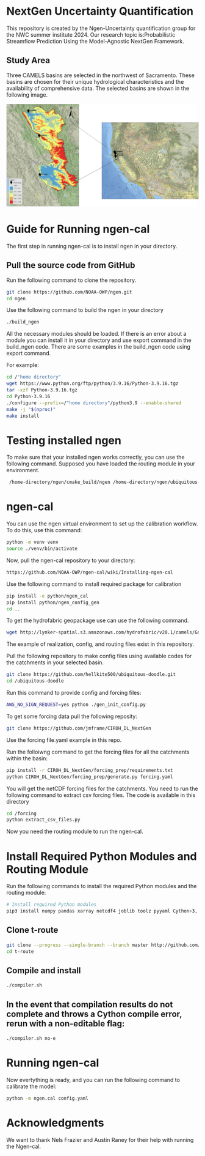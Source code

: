 # NextGen Uncertainty Quantification
This repository is created by the Ngen-Uncertainty quantification group for the NWC summer institute 2024. Our research topic is:Probabilistic Streamflow Prediction Using the Model-Agnostic NextGen Framework.

## Study Area

Three CAMELS basins are selected in the northwest of Sacramento. These basins are chosen for their unique hydrological characteristics and the availability of comprehensive data. The selected basins are shown in the following image.

![Basins DEM](https://github.com/NWC-CUAHSI-Summer-Institute/NextGen-Uncertainty-quantification/raw/main/Basins_DEM.png)
# Guide for Running ngen-cal

The first step in running ngen-cal is to install ngen in your directory.

## Pull the source code from GitHub
Run the following command to clone the repository.

```sh
git clone https://github.com/NOAA-OWP/ngen.git
cd ngen
```
Use the following command to build the ngen in your directory
```sh
./build_ngen
```
All the necessary modules should be loaded.
If there is an error about a module you can install it in your directory and use export command in the build_ngen code.
There are some examples in the build_ngen code using export command. 

For example:

```sh
cd /"home directory"
wget https://www.python.org/ftp/python/3.9.16/Python-3.9.16.tgz
tar -xzf Python-3.9.16.tgz
cd Python-3.9.16
./configure --prefix=/"home directory"/python3.9 --enable-shared
make -j "$(nproc)"
make install
```
# Testing installed ngen
To make sure that your installed ngen works correctly, you can use the following command. Supposed you have loaded the routing module in your environment.

```sh
 /home-directory/ngen/cmake_build/ngen /home-directory/ngen/ubiquitous-doodle/Gage_11480390.gpkg "all" /home-directory/ngen/ubiquitous-doodle/Gage_11480390.gpkg "all" realization.json
```


# ngen-cal
You can use the ngen virtual environment to set up the calibration workflow.
To do this, use this command:

```sh
python -m venv venv
source ./venv/bin/activate
```
Now, pull the ngen-cal repository to your directory:

```sh
https://github.com/NOAA-OWP/ngen-cal/wiki/Installing-ngen-cal
```
Use the following command to install required package for calibration

```sh
pip install -e python/ngen_cal
pip install python/ngen_config_gen
cd ..
```
To get the hydrofabric geopackage use can use the following command. 

```sh
wget http://lynker-spatial.s3.amazonaws.com/hydrofabric/v20.1/camels/Gage_11480390.gpkg
```
The example of realization, config, and routing files exist in this repository.

Pull the following repository to make config files using available codes for the catchments in your selected basin.

```sh
git clone https://github.com/hellkite500/ubiquitous-doodle.git
cd /ubiquitous-doodle
```

Run this command to provide config and forcing files:

```sh
AWS_NO_SIGN_REQUEST=yes python ./gen_init_config.py
```

To get some forcing data pull the following reposity:
```sh
git clone https://github.com/jmframe/CIROH_DL_NextGen
```
Use the forcing file.yaml example in this repo.

Run the folloiwng command to get the forcing files for all the catchments within the basin:

```sh
pip install -r CIROH_DL_NextGen/forcing_prep/requirements.txt
python CIROH_DL_NextGen/forcing_prep/generate.py forcing.yaml
```
You will get the netCDF forcing files for the catchments. You need to run the following command to extract csv forcing files.
The code is available in this directory

```sh
cd /forcing
python extract_csv_files.py
```
Now you need the routing module to run the ngen-cal. 


# Install Required Python Modules and Routing Module

Run the following commands to install the required Python modules and the routing module:

```sh
# Install required Python modules
pip3 install numpy pandas xarray netcdf4 joblib toolz pyyaml Cython>3,!=3.0.4 geopandas pyarrow deprecated wheel
```
## Clone t-route
```sh
git clone --progress --single-branch --branch master http://github.com/NOAA-OWP/t-route.git
cd t-route
```
## Compile and install
```sh
./compiler.sh
```
## In the event that compilation results do not complete and throws a Cython compile error, rerun with a non-editable flag:
```sh
./compiler.sh no-e
```
# Running ngen-cal
Now evertything is ready, and you can run the following command to calibrate the model:

```sh
python -m ngen.cal config.yaml
```
# Acknowledgments
We want to thank Nels Frazier and Austin Raney for their help with running the Ngen-cal.




